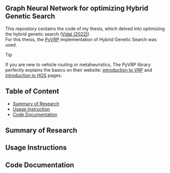 ## Graph Neural Network for optimizing Hybrid Genetic Search

This repository contains the code of my thesis, which delved into optimizing the hybrid genetic search ([Vidal (2022)][1]).  
For this thesis, the [PyVRP][2] implementation of Hybrid Genetic Search was used.

> [!TIP]
> If you are new to vehicle routing or metaheuristics, The PyVRP library perfectly explains the basics on their website: [introduction to VRP][3] and [introduction to HGS][4] pages.

## Table of Content

- [Summary of Research](#summary-of-research)
- [Usage Instruction](#usage-instructions)
- [Code Documentation](#code-documentation)

## Summary of Research

## Usage Instructions

## Code Documentation

[1]: https://doi.org/10.1016/j.cor.2021.105643
[2]: https://github.com/PyVRP/PyVRP
[3]: https://pyvrp.org/setup/introduction_to_vrp.html
[4]: https://pyvrp.org/setup/introduction_to_hgs.html
